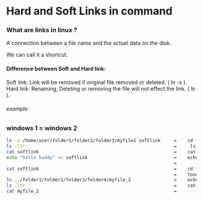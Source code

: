 # Hard and Soft Links in command

### What are links in linux ?

A connection between a file name and the actuel data on the disk.

We can call it a shortcut.

#### Difference between Soft and Hard link:

Soft link: Link will be removed if original file removed or deleted. ( ln -s ).
Hard link: Renaming, Deleting or removing the file will not effect the link. ( ln ).

###### example:


### windows 1                                                 =                    windows 2
                                                          
```bash
ln -s /home/user/folder1/folder2/folder3/myfile1 softlink     =    cd folder1/folder2/folder3/
ls -ltr                                                       =     ls
cat softlink                                                  =    cat myfile_1
echo "hello buddy" >> softlink                                =    echo "hello bro" > myfile_1
                                                              =
cat softlink                                                  =    cd folder4/
                                                              =    touch myfile_2
ln ../folder1/folder2/folder3/folder4/myfile_2                =    echo "hello boys" > myfile_2
ls -ltr                                                       =    cat myfile_2
cat myfile_2                                                  =
```

